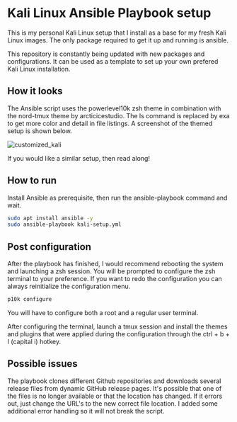 # Kali Linux Ansible Playbook setup
This is my personal Kali Linux setup that I install as a base for my fresh Kali Linux images. The only package required to get it up and running is ansible. 

This repository is constantly being updated with new packages and configurations. It can be used as a template to set up your own prefered Kali Linux installation. 

## How it looks
The Ansible script uses the powerlevel10k zsh theme in combination with the nord-tmux theme by arcticicestudio. The ls command is replaced by exa to get more color and detail in file listings. A screenshot of the themed setup is shown below.

![customized_kali](https://user-images.githubusercontent.com/78494512/164030779-f74e7387-c3ef-4984-9722-9629519c0a11.png)

If you would like a similar setup, then read along!

## How to run
Install Ansible as prerequisite, then run the ansible-playbook command and wait. 
```sh
sudo apt install ansible -y
sudo ansible-playbook kali-setup.yml
```
## Post configuration
After the playbook has finished, I would recommend rebooting the system and launching a zsh session. You will be prompted to configure the zsh terminal to your preference. If you want to redo the configuration you can always reinitialize the configuration menu.
```sh
p10k configure
```
You will have to configure both a root and a regular user terminal. 

After configuring the terminal, launch a tmux session and install the themes and plugins that were applied during the configuration through the ctrl + b + I (capital i) hotkey. 

## Possible issues
The playbook clones different Github repositories and downloads several release files from dynamic GitHub release pages. It's possible that one of the files is no longer available or that the location has changed. If it errors out, just change the URL's to the new correct file location. I added some additional error handling so it will not break the script. 
